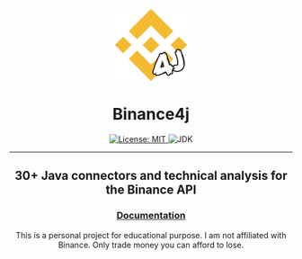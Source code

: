 <!-- logo -->

<p align="center">
	<img src="./static/img/logo/logo-256_x_256.png" width="128" height="128" />
</p>

<h1 align="center">Binance4j</h1>

<!-- badges -->

<p align="center">
	<a href="https://opensource.org/licenses/MIT">
		<img src="https://img.shields.io/badge/License-MIT-yellow.svg" alt="License: MIT"/>
	</a>
	<img src="https://img.shields.io/badge/jdk-17-blue" alt="JDK" />
</p>

<!-- description -->
****
<h2 align="center">30+ Java connectors and technical analysis for the Binance API</h2>

<h3 align="center">
	<a href="https://binance4j.github.io/binance4j/binance4j-documentation">
		Documentation
	</a>
</h3>

<!-- disclaimer -->

<p align="center">
This is a personal project for educational purpose. I am not affiliated with Binance. Only trade money you can afford to lose.
</p>